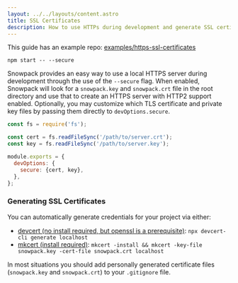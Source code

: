 ```yaml
---
layout: ../../layouts/content.astro
title: SSL Certificates
description: How to use HTTPs during development and generate SSL certifcates for your Snowpack build.
---
```


<div class="notification">
This guide has an example repo:
<a href="https://github.com/withastro/snowpack/tree/main/examples/https-ssl-certificates/">
    examples/https-ssl-certificates
</a>
</div>

```
npm start -- --secure
```

Snowpack provides an easy way to use a local HTTPS server during development through the use of the `--secure` flag. When enabled, Snowpack will look for a `snowpack.key` and `snowpack.crt` file in the root directory and use that to create an HTTPS server with HTTP2 support enabled. Optionally, you may customize which TLS certificate and private key files by passing them directly to `devOptions.secure`.

```js
const fs = require('fs');

const cert = fs.readFileSync('/path/to/server.crt');
const key = fs.readFileSync('/path/to/server.key');

module.exports = {
  devOptions: {
    secure: {cert, key},
  },
};
```

### Generating SSL Certificates

You can automatically generate credentials for your project via either:

- [devcert (no install required, but openssl is a prerequisite)](https://github.com/davewasmer/devcert-cli): `npx devcert-cli generate localhost`
- [mkcert (install required)](https://github.com/FiloSottile/mkcert): `mkcert -install && mkcert -key-file snowpack.key -cert-file snowpack.crt localhost`

In most situations you should add personally generated certificate files (`snowpack.key` and `snowpack.crt`) to your `.gitignore` file.
